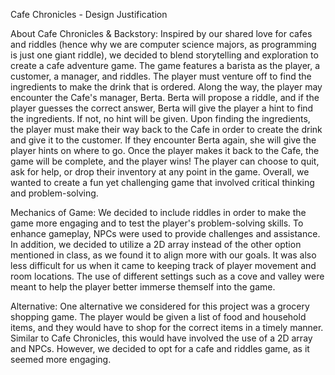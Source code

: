Cafe Chronicles - Design Justification 


About Cafe Chronicles & Backstory: 
Inspired by our shared love for cafes and riddles (hence why we are computer science majors, as programming is just one giant riddle), we decided to blend storytelling and exploration to create a cafe adventure game. The game features a barista as the player, a customer, a manager, and riddles. The player must venture off to find the ingredients to make the drink that is ordered. Along the way, the player may encounter the Cafe's manager, Berta. Berta will propose a riddle, and if the player guesses the correct answer, Berta will give the player a hint to find the ingredients. If not, no hint will be given. Upon finding the ingredients, the player must make their way back to the Cafe in order to create the drink and give it to the customer. If they encounter Berta again, she will give the player hints on where to go. Once the player makes it back to the Cafe, the game will be complete, and the player wins! The player can choose to quit, ask for help, or drop their inventory at any point in the game. Overall, we wanted to create a fun yet challenging game that involved critical thinking and problem-solving.


Mechanics of Game: 
We decided to include riddles in order to make the game more engaging and to test the player's problem-solving skills. To enhance gameplay, NPCs were used to provide challenges and assistance. In addition, we decided to utilize a 2D array instead of the other option mentioned in class, as we found it to align more with our goals. It was also less difficult for us when it came to keeping track of player movement and room locations. The use of different settings such as a cove and valley were meant to help the player better immerse themself into the game.


Alternative: 
One alternative we considered for this project was a grocery shopping game. The player would be given a list of food and household items, and they would have to shop for the correct items in a timely manner. Similar to Cafe Chronicles, this would have involved the use of a 2D array and NPCs. However, we decided to opt for a cafe and riddles game, as it seemed more engaging. 
